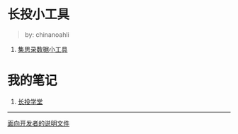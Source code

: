 # 长投小工具

> by: chinanoahli

1. [集思录数据小工具](./jisilu_web)

# 我的笔记

1. [长投学堂](https://github.com/chinanoahli/investment_note)

-------------------------

[面向开发者的说明文件](/README_FOR_DEVELOPER.md)
